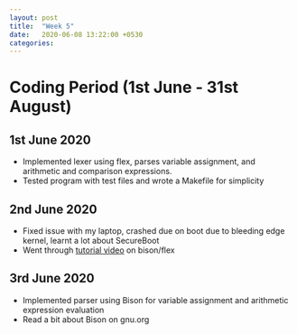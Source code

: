 ```yaml
---
layout: post
title:  "Week 5"
date:   2020-06-08 13:22:00 +0530
categories:
---
```


# Coding Period (1st June - 31st August)

## 1st June 2020
* Implemented lexer using flex, parses variable assignment, and arithmetic and comparison expressions.
* Tested program with test files and wrote a Makefile for simplicity

## 2nd June 2020
* Fixed issue with my laptop, crashed due on boot due to bleeding edge kernel, learnt a lot about SecureBoot
* Went through [tutorial video](https://www.youtube.com/watch?v=54bo1qaHAfk) on bison/flex

## 3rd June 2020
* Implemented parser using Bison for variable assignment and arithmetic expression evaluation
* Read a bit about Bison on gnu.org

